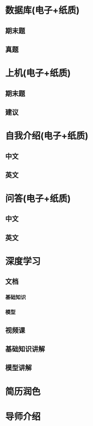 # 数据库(电子+纸质)
## 期末题
## 真题
# 上机(电子+纸质)
## 期末题
## 建议
# 自我介绍(电子+纸质)
## 中文
## 英文
# 问答(电子+纸质)
## 中文
## 英文
# 深度学习
## 文档
### 基础知识
### 模型
## 视频课
## 基础知识讲解
## 模型讲解

# 简历润色
# 导师介绍

